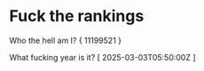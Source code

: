 # Fuck the rankings

Who the hell am I?
{ 11199521 }

What fucking year is it?
[ 2025-03-03T05:50:00Z ]
